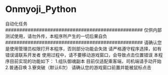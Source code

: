 # Onmyoji_Python
自动化任务
#################################################
仅供内部测试使用，请勿外传，本程序所产生的一切后果自负
#################################################
请确认您是使用管理员权限打开本程序，否则部分功能会失效
请严格遵守程序选择，如有错误请联系开发者
使用过程中，请不要移动游戏窗口，会导致点击位置错误
本程序目前实现的功能如下：
1.组队御魂副本
    目前仅适配乘客端，司机端请手动开始
2.普通召唤
3.寮突破（默认6次）
请确认您的游戏窗口前置并能被鼠标点击